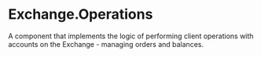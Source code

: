 # Exchange.Operations

A component that implements the logic of performing client operations with accounts on the Exchange - managing orders and balances.
